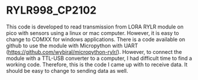 # RYLR998_CP2102
This code is developed to read transmission from LORA RYLR module on pico with sensors using a linux or mac computer. However, it is easy to change to COMXX for windows applications. There is a code available on github to use the module with Micropython with UART (https://github.com/wybiral/micropython-rylr/). However, to connect the module with a TTL-USB converter to a computer, I had difficult time to find a working code. Therefore, this is the code I came up with to receive data. It should be easy to change to sending data as well. 
